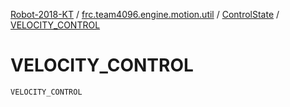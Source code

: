 [Robot-2018-KT](../../index.md) / [frc.team4096.engine.motion.util](../index.md) / [ControlState](index.md) / [VELOCITY_CONTROL](./-v-e-l-o-c-i-t-y_-c-o-n-t-r-o-l.md)

# VELOCITY_CONTROL

`VELOCITY_CONTROL`